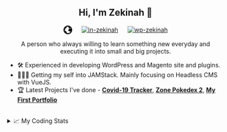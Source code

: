 <h2 align="center">Hi, I'm Zekinah 👋</h2>
<p align="center">
<a href="https://www.zekinahlecaros.com/" target="blank"><img align="center" src=https://raw.githubusercontent.com/iconic/open-iconic/master/svg/globe.svg alt="zekinalecaros.com" height="20" width="20" /></a>
&emsp;
<a href="https://ph.linkedin.com/in/zekinah" target="blank"><img align="center" src=https://cdn.jsdelivr.net/npm/simple-icons@3.0.1/icons/linkedin.svg alt="in-zekinah" height="20" width="20" /></a>
  &emsp;
<a href="https://profiles.wordpress.org/zekinah/" target="blank"><img align="center" src=https://cdn.jsdelivr.net/npm/simple-icons@3.0.1/icons/wordpress.svg alt="wp-zekinah" height="20" width="20" /></a>
</p>
<p align="center">
A person who always willing to learn something new everyday and executing it into small and big projects.
</p>

- 🛠 Experienced in developing WordPress and Magento site and plugins.
- 👩🏻‍💻 Getting my self into JAMStack. Mainly focusing on Headless CMS with VueJS.
- 🏆 Latest Projects I've done - **[Covid-19 Tracker](https://github.com/zekinah/pandemiccovid-19)**, **[Zone Pokedex 2](https://github.com/zekinah/zone-pokedex2)**, **[My First Portfolio](https://github.com/zekinah/iamzekinah)** 
<br><br>

<details>
    <summary>📈 My Coding Stats</summary>
<!--START_SECTION:waka-->
**I'm an Early 🐤** 

```text
🌞 Morning    47 commits     █░░░░░░░░░░░░░░░░░░░░░░░░   6.28% 
🌆 Daytime    368 commits    ████████████░░░░░░░░░░░░░   49.13% 
🌃 Evening    319 commits    ██████████░░░░░░░░░░░░░░░   42.59% 
🌙 Night      15 commits     ░░░░░░░░░░░░░░░░░░░░░░░░░   2.0%

```
📅 **I'm Most Productive on Saturday** 

```text
Monday       113 commits    ███░░░░░░░░░░░░░░░░░░░░░░   15.09% 
Tuesday      98 commits     ███░░░░░░░░░░░░░░░░░░░░░░   13.08% 
Wednesday    107 commits    ███░░░░░░░░░░░░░░░░░░░░░░   14.29% 
Thursday     89 commits     ███░░░░░░░░░░░░░░░░░░░░░░   11.88% 
Friday       112 commits    ███░░░░░░░░░░░░░░░░░░░░░░   14.95% 
Saturday     124 commits    ████░░░░░░░░░░░░░░░░░░░░░   16.56% 
Sunday       106 commits    ███░░░░░░░░░░░░░░░░░░░░░░   14.15%

```


📊 **This Week I Spent My Time On** 

```text
💬 Programming Languages: 
PHP                      1 hr                ████████████████░░░░░░░░░   64.74% 
CSS                      14 mins             ███░░░░░░░░░░░░░░░░░░░░░░   15.01% 
Markdown                 10 mins             ██░░░░░░░░░░░░░░░░░░░░░░░   10.94% 
Text                     5 mins              █░░░░░░░░░░░░░░░░░░░░░░░░   5.83% 
JavaScript               3 mins              ░░░░░░░░░░░░░░░░░░░░░░░░░   3.29%

```

**I Mostly Code in PHP** 

```text
PHP                      24 repos            ██████████████░░░░░░░░░░░   55.81% 
JavaScript               5 repos             ███░░░░░░░░░░░░░░░░░░░░░░   11.63% 
HTML                     5 repos             ███░░░░░░░░░░░░░░░░░░░░░░   11.63% 
CSS                      5 repos             ███░░░░░░░░░░░░░░░░░░░░░░   11.63% 
Vue                      4 repos             ██░░░░░░░░░░░░░░░░░░░░░░░   9.3%

```



<!--END_SECTION:waka-->
</details>

